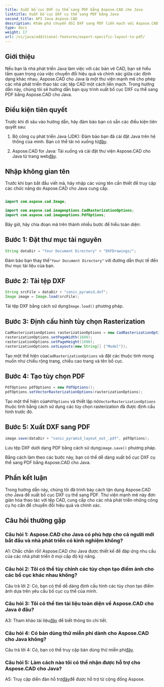 ```yaml
---
title: Xuất bố cục DXF cụ thể sang PDF bằng Aspose.CAD cho Java
linktitle: Xuất bố cục DXF cụ thể sang PDF bằng Java
second_title: API Java Aspose.CAD
description: Khám phá chuyển đổi DXF sang PDF liền mạch với Aspose.CAD cho Java. Dễ dàng xuất bố cục cụ thể với độ chính xác.
type: docs
weight: 17
url: /vi/java/additional-features/export-specific-layout-to-pdf/
---
```

## Giới thiệu

Nếu bạn là nhà phát triển Java làm việc với các bản vẽ CAD, bạn sẽ hiểu tầm quan trọng của việc chuyển đổi hiệu quả và chính xác giữa các định dạng khác nhau. Aspose.CAD cho Java là một thư viện mạnh mẽ cho phép các nhà phát triển thao tác các tệp CAD một cách liền mạch. Trong hướng dẫn này, chúng tôi sẽ hướng dẫn bạn quy trình xuất bố cục DXF cụ thể sang PDF bằng Aspose.CAD cho Java.

## Điều kiện tiên quyết

Trước khi đi sâu vào hướng dẫn, hãy đảm bảo bạn có sẵn các điều kiện tiên quyết sau:

1. Bộ công cụ phát triển Java (JDK): Đảm bảo bạn đã cài đặt Java trên hệ thống của mình. Bạn có thể tải nó xuống từ[đây](https://www.oracle.com/java/technologies/javase-downloads.html).

2.  Aspose.CAD for Java: Tải xuống và cài đặt thư viện Aspose.CAD cho Java từ trang web[đây](https://releases.aspose.com/cad/java/).

## Nhập không gian tên

Trước khi bạn bắt đầu viết mã, hãy nhập các vùng tên cần thiết để truy cập các chức năng do Aspose.CAD cho Java cung cấp.

```java

import com.aspose.cad.Image;

import com.aspose.cad.imageoptions.CadRasterizationOptions;
import com.aspose.cad.imageoptions.PdfOptions;
```

Bây giờ, hãy chia đoạn mã trên thành nhiều bước để hiểu toàn diện:

## Bước 1: Đặt thư mục tài nguyên

```java
String dataDir = "Your Document Directory" + "DXFDrawings/";
```

 Đảm bảo bạn thay thế`"Your Document Directory"` với đường dẫn thực tế đến thư mục tài liệu của bạn.

## Bước 2: Tải tệp DXF

```java
String srcFile = dataDir + "conic_pyramid.dxf";
Image image = Image.load(srcFile); 
```

 Tải tệp DXF bằng cách sử dụng`Image.load()` phương pháp.

## Bước 3: Định cấu hình tùy chọn Rasterization

```java
CadRasterizationOptions rasterizationOptions = new CadRasterizationOptions();
rasterizationOptions.setPageWidth(1600);
rasterizationOptions.setPageHeight(1600);   
rasterizationOptions.setLayouts(new String[] {"Model"});
```

 Tạo một thể hiện của`CadRasterizationOptions` và đặt các thuộc tính mong muốn như chiều rộng trang, chiều cao trang và tên bố cục.

## Bước 4: Tạo tùy chọn PDF

```java
PdfOptions pdfOptions = new PdfOptions();
pdfOptions.setVectorRasterizationOptions(rasterizationOptions);
```

 Tạo một thể hiện của`PdfOptions` và thiết lập nó`VectorRasterizationOptions` thuộc tính bằng cách sử dụng các tùy chọn rasterization đã được định cấu hình trước đó.

## Bước 5: Xuất DXF sang PDF

```java
image.save(dataDir + "conic_pyramid_layout_out_.pdf", pdfOptions);
```

 Lưu tệp DXF dưới dạng PDF bằng cách sử dụng`image.save()` phương pháp.

Bằng cách làm theo các bước này, bạn có thể dễ dàng xuất bố cục DXF cụ thể sang PDF bằng Aspose.CAD cho Java.

## Phần kết luận

Trong hướng dẫn này, chúng tôi đã trình bày cách tận dụng Aspose.CAD cho Java để xuất bố cục DXF cụ thể sang PDF. Thư viện mạnh mẽ này đơn giản hóa thao tác với tệp CAD, cung cấp cho các nhà phát triển những công cụ họ cần để chuyển đổi hiệu quả và chính xác.

## Câu hỏi thường gặp

### Câu hỏi 1: Aspose.CAD cho Java có phù hợp cho cả người mới bắt đầu và nhà phát triển có kinh nghiệm không?

A1: Chắc chắn rồi! Aspose.CAD cho Java được thiết kế để đáp ứng nhu cầu của các nhà phát triển ở mọi cấp độ kỹ năng.

### Câu hỏi 2: Tôi có thể tùy chỉnh các tùy chọn tạo điểm ảnh cho các bố cục khác nhau không?

Câu trả lời 2: Có, bạn có thể dễ dàng định cấu hình các tùy chọn tạo điểm ảnh dựa trên yêu cầu bố cục cụ thể của mình.

### Câu hỏi 3: Tôi có thể tìm tài liệu toàn diện về Aspose.CAD cho Java ở đâu?

 A3: Tham khảo tài liệu[đây](https://reference.aspose.com/cad/java/) để biết thông tin chi tiết.

### Câu hỏi 4: Có bản dùng thử miễn phí dành cho Aspose.CAD cho Java không?

 Câu trả lời 4: Có, bạn có thể truy cập bản dùng thử miễn phí[đây](https://releases.aspose.com/).

### Câu hỏi 5: Làm cách nào tôi có thể nhận được hỗ trợ cho Aspose.CAD cho Java?

 A5: Truy cập diễn đàn hỗ trợ[đây](https://forum.aspose.com/c/cad/19)để được hỗ trợ từ cộng đồng Aspose.